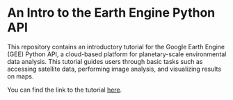 # An Intro to the Earth Engine Python API

This repository contains an introductory tutorial for the Google Earth Engine (GEE) Python API, a cloud-based platform for planetary-scale environmental data analysis. This tutorial guides users through basic tasks such as accessing satellite data, performing image analysis, and visualizing results on maps.

You can find the link to the tutorial [here](https://developers.google.com/earth-engine/tutorials/community/intro-to-python-api).
